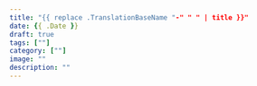 ```yaml
---
title: "{{ replace .TranslationBaseName "-" " " | title }}"
date: {{ .Date }}
draft: true
tags: [""]
category: [""]
image: ""
description: ""
---
```


